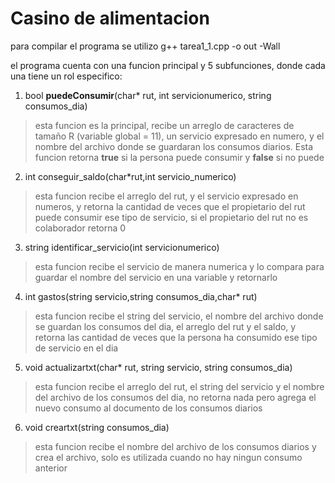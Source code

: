 #   Casino de alimentacion

para compilar el programa se utilizo    g++ tarea1_1.cpp -o out -Wall

el programa cuenta con una funcion principal y 5 subfunciones, donde cada una tiene un rol especifico:

1. bool **puedeConsumir**(char* rut, int servicionumerico, string consumos_dia)

> esta funcion es la principal, recibe un arreglo de caracteres de tamaño R (variable global = 11), un servicio expresado en numero, y el nombre del archivo donde se guardaran los consumos diarios. Esta funcion retorna **true** si la persona puede consumir y **false** si no puede

2. int conseguir_saldo(char*rut,int servicio_numerico)

> esta funcion recibe el arreglo del rut, y el servicio expresado en numeros, y retorna la cantidad de veces que el propietario del rut puede consumir ese tipo de servicio, si el propietario del rut no es colaborador retorna 0

3. string identificar_servicio(int servicionumerico)

> esta funcion recibe el servicio de manera numerica y lo compara para guardar el nombre del servicio en una variable y retornarlo

4. int gastos(string servicio,string consumos_dia,char* rut)

>esta funcion recibe el string del servicio, el nombre del archivo donde se guardan los consumos del dia, el arreglo del rut y el saldo, y retorna las cantidad de veces que la persona ha consumido ese tipo de servicio en el dia

5. void actualizartxt(char* rut, string servicio, string consumos_dia)

>esta funcion recibe el arreglo del rut, el string del servicio y el nombre del archivo de los consumos del dia, no retorna nada pero agrega el nuevo consumo al documento de los consumos diarios

6. void creartxt(string consumos_dia)

>esta funcion recibe el nombre del archivo de los consumos diarios y crea el archivo, solo es utilizada cuando no hay ningun consumo anterior